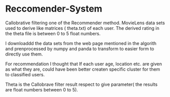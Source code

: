 # Reccomender-System

Callobrative filtering one of the Recommender method. MovieLens data sets used to derive like matrices ( theta.txt) of each user. The derived rating in the theta file is between 0 to 5 float numbers.

I downloaddd the data sets from the web page mentioned in the algorith and prenprocessed by numpy and panda to transform to easier form to directly use them. 

For recommendation I thought that If each user age, location etc. are given as what they are, could have been better createn specific cluster for them to classified users. 

Theta is the Callobrave filter result respect to give parameter( the results are float numbers between 0 to 5). 
